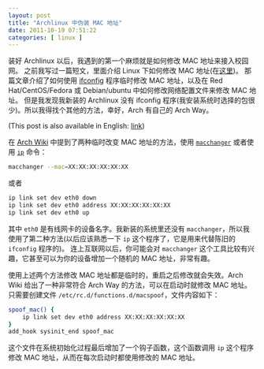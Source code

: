 ```yaml
--- 
layout: post
title: "Archlinux 中伪装 MAC 地址"
date: 2011-10-19 07:51:22
categories: [ linux ]
---
```


装好 Archlinux 以后，我遇到的第一个麻烦就是如何修改 MAC 地址来接入校园网。
之前我写过一篇短文，里面介绍 Linux 下如何修改 MAC 地址(在[这里][linux-mac])。
那篇文章介绍了如何使用 [ifconfig][ifconfig] 程序临时修改 MAC 地址，以及在 Red Hat/CentOS/Fedora 或 Debian/ubuntu 中如何修改网络配置文件来修改 MAC 地址。
但是我发现我新装的 Archlinux 没有 ifconfig 程序(我安装系统时选择的包很少)。所以我得找个其他的方法，幸好，Arch 有自己的 Arch Way。

<!-- more -->

(This post is also available in English: [link][english])

在 [Arch Wiki][archwiki] 中提到了两种临时改变 MAC 地址的方法，使用 [`macchanger`][macchanger] 或者使用 [`ip`][ip] 命令：

``` bash
macchanger --mac=XX:XX:XX:XX:XX:XX
```

或者

``` bash
ip link set dev eth0 down
ip link set dev eth0 address XX:XX:XX:XX:XX:XX
ip link set dev eth0 up
```

其中 `eth0` 是有线网卡的设备名字。我新装的系统里还没有 `macchanger`，所以我使用了第二种方法(以后应该熟悉一下 `ip` 这个程序了，它是用来代替陈旧的 `ifconfig` 程序的)。
连上互联网以后，你可能会对 `macchanger` 这个工具比较有兴趣，它甚至可以为你的设备增加一个随机的 MAC 地址，非常有趣。

使用上述两个方法修改 MAC 地址都是临时的，重启之后修改就会失效。Arch Wiki 给出了一种非常符合 Arch Way 的方法，可以在启动时就修改 MAC 地址。
只需要创建文件 `/etc/rc.d/functions.d/macspoof`，文件内容如下：

``` bash
spoof_mac() {
    ip link set dev eth0 address XX:XX:XX:XX:XX:XX
}
add_hook sysinit_end spoof_mac
```

这个文件在系统初始化过程最后增加了一个钩子函数，这个函数调用 `ip` 这个程序修改 MAC 地址，从而在每次启动时都使用修改的 MAC 地址。

[linux-mac]:        /linux/2011/07/16/how-to-change-mac-address-in-linux/
[ifconfig]:         http://en.wikipedia.org/wiki/Ifconfig
[english]:          /linux/2011/10/19/spoofing-mac-address-in-archlinux/
[archwiki]:         https://wiki.archlinux.org/index.php/MAC_Address_Spoofing
[macchanger]:       http://www.alobbs.com/macchanger
[ip]:               http://linux.die.net/man/8/ip
